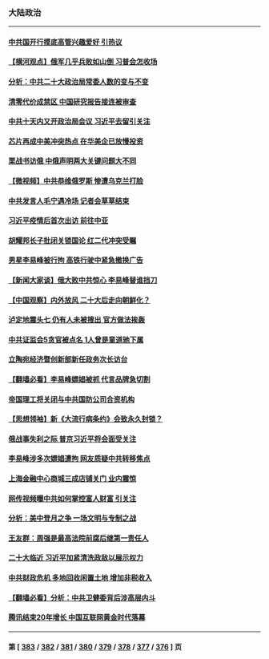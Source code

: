 ### 大陆政治
---
#### [中共国开行摸底高管兴趣爱好 引热议](../../pages/ncid277/n13822898.md) 
#### [【横河观点】俄军几乎兵败如山倒 习普会怎收场](../../pages/ncid277/n13823556.md) 
#### [分析：中共二十大政治局常委人数的变与不变](../../pages/ncid277/n13823553.md) 
#### [清零代价成禁区 中国研究报告接连被审查](../../pages/ncid277/n13823436.md) 
#### [中共十天内又开政治局会议 习近平去留引关注](../../pages/ncid277/n13823450.md) 
#### [芯片再成中美冲突热点 在华美企已放慢投资](../../pages/ncid277/n13823433.md) 
#### [栗战书访俄 中俄声明两大关键问题大不同](../../pages/ncid277/n13823387.md) 
#### [【微视频】中共恭维俄罗斯 惨遭乌克兰打脸](../../pages/ncid277/n13823347.md) 
#### [中共发言人毛宁遇冷场 记者会草草结束](../../pages/ncid277/n13822999.md) 
#### [习近平疫情后首次出访 前往中亚](../../pages/ncid277/n13823221.md) 
#### [胡耀邦长子批闭关锁国论 红二代冲突受瞩](../../pages/ncid277/n13823279.md) 
#### [男星李易峰被行拘 高铁行驶中紧急撤换广告](../../pages/ncid277/n13823246.md) 
#### [【新闻大家谈】俄大败中共惊心 李易峰替谁挡刀](../../pages/ncid277/n13823281.md) 
#### [【中国观察】内外放风 二十大后走向朝鲜化？](../../pages/ncid277/n13823116.md) 
#### [泸定地震头七 仍有人未被搜出 官方做法挨轰](../../pages/ncid277/n13822968.md) 
#### [中共证监会5贪官被点名 1人曾是童道驰下属](../../pages/ncid277/n13822998.md) 
#### [立陶宛经济暨创新部新任政务次长访台](../../pages/ncid277/n13822929.md) 
#### [【翻墙必看】李易峰嫖娼被抓 代言品牌急切割](../../pages/ncid277/n13822902.md) 
#### [帝国理工将关闭与中共国防公司合资机构](../../pages/ncid277/n13822785.md) 
#### [【思想领袖】新《大流行病条约》会致永久封锁？](../../pages/ncid277/n13810045.md) 
#### [俄战事失利之际 普京习近平将会面受关注](../../pages/ncid277/n13822745.md) 
#### [李易峰涉多次嫖娼遭拘 网友质疑中共转移焦点](../../pages/ncid277/n13822672.md) 
#### [上海金融中心商城三成店铺关门 业内震惊](../../pages/ncid277/n13822700.md) 
#### [网传视频曝中共如何掌控富人财富 引关注](../../pages/ncid277/n13822513.md) 
#### [分析：美中登月之争 一场文明与专制之战](../../pages/ncid277/n13819724.md) 
#### [王友群：周强是最高法院前腐后继第一责任人](../../pages/ncid277/n13821952.md) 
#### [二十大临近 习近平加紧清洗政敌以展示权力](../../pages/ncid277/n13822316.md) 
#### [中共财政危机 多地回收闲置土地 增加非税收入](../../pages/ncid277/n13822122.md) 
#### [【翻墙必看】分析：中共卫健委背后涉高层内斗](../../pages/ncid277/n13822078.md) 
#### [腾讯结束20年增长 中国互联网黄金时代落幕](../../pages/ncid277/n13822061.md) 

---
#### 第 [ [383](./383.md) / [382](./382.md) / [381](./381.md) / [380](./380.md) / [379](./379.md) / [378](./378.md) / [377](./377.md) / [376](./376.md) ] 页
